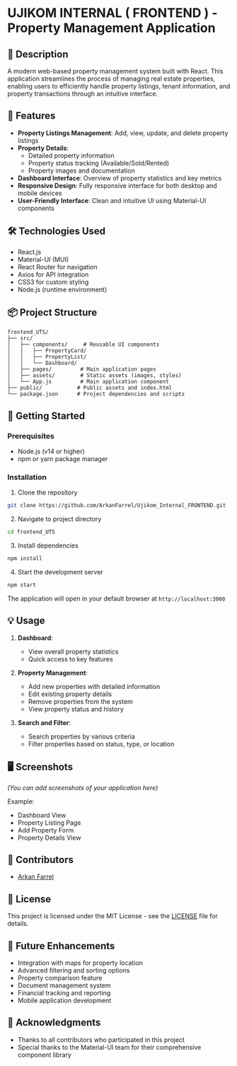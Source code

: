 # UJIKOM INTERNAL ( FRONTEND ) - Property Management Application

## 📝 Description
A modern web-based property management system built with React. This application streamlines the process of managing real estate properties, enabling users to efficiently handle property listings, tenant information, and property transactions through an intuitive interface.

## 🏢 Features
- **Property Listings Management**: Add, view, update, and delete property listings
- **Property Details**: 
  - Detailed property information
  - Property status tracking (Available/Sold/Rented)
  - Property images and documentation
- **Dashboard Interface**: Overview of property statistics and key metrics
- **Responsive Design**: Fully responsive interface for both desktop and mobile devices
- **User-Friendly Interface**: Clean and intuitive UI using Material-UI components

## 🛠 Technologies Used
- React.js
- Material-UI (MUI)
- React Router for navigation
- Axios for API integration
- CSS3 for custom styling
- Node.js (runtime environment)

## 📦 Project Structure
```
frontend_UTS/
├── src/
│   ├── components/     # Reusable UI components
│   │   ├── PropertyCard/
│   │   ├── PropertyList/
│   │   └── Dashboard/
│   ├── pages/         # Main application pages
│   ├── assets/        # Static assets (images, styles)
│   └── App.js         # Main application component
├── public/           # Public assets and index.html
└── package.json      # Project dependencies and scripts
```

## 🚦 Getting Started

### Prerequisites
- Node.js (v14 or higher)
- npm or yarn package manager

### Installation
1. Clone the repository
```bash
git clone https://github.com/ArkanFarrel/Ujikom_Internal_FRONTEND.git
```

2. Navigate to project directory
```bash
cd frontend_UTS
```

3. Install dependencies
```bash
npm install
```

4. Start the development server
```bash
npm start
```

The application will open in your default browser at `http://localhost:3000`

## 💡 Usage
1. **Dashboard**: 
   - View overall property statistics
   - Quick access to key features

2. **Property Management**:
   - Add new properties with detailed information
   - Edit existing property details
   - Remove properties from the system
   - View property status and history

3. **Search and Filter**:
   - Search properties by various criteria
   - Filter properties based on status, type, or location

## 🖥 Screenshots
*(You can add screenshots of your application here)*

Example:
- Dashboard View
- Property Listing Page
- Add Property Form
- Property Details View

## 👥 Contributors
- [Arkan Farrel](https://github.com/ArkanFarrel)

## 📄 License
This project is licensed under the MIT License - see the [LICENSE](LICENSE) file for details.

## 🎯 Future Enhancements
- Integration with maps for property location
- Advanced filtering and sorting options
- Property comparison feature
- Document management system
- Financial tracking and reporting
- Mobile application development

## 🤝 Acknowledgments
- Thanks to all contributors who participated in this project
- Special thanks to the Material-UI team for their comprehensive component library